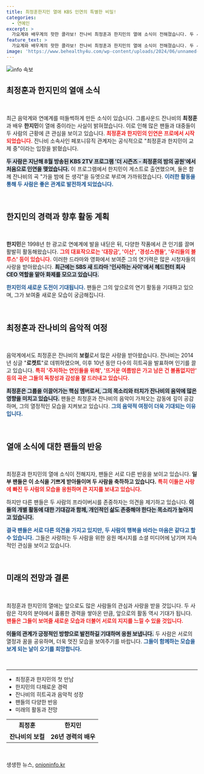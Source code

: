 ```yaml
---
title: 최정훈한지민 열애 KBS 인연의 특별한 비밀!
categories:
  - 연예인
excerpt: >
  가요계와 배우계의 핫한 콜라보! 잔나비 최정훈과 한지민의 열애 소식이 전해졌습니다. 두 사람은 음악 프로그램에서 시작된 인연으로 사랑에 빠졌다고 하니, 팬들의 관심이 쏠리고 있습니다.
feature_text: >
  가요계와 배우계의 핫한 콜라보! 잔나비 최정훈과 한지민의 열애 소식이 전해졌습니다. 두 사람은 음악 프로그램에서 시작된 인연으로 사랑에 빠졌다고 하니, 팬들의 관심이 쏠리고 있습니다.
image: 'https://www.behealthy4u.com/wp-content/uploads/2024/06/unnamed-file.png'
---
```


<p><img src="https://www.behealthy4u.com/wp-content/uploads/2024/06/unnamed-file.png" alt="info 속보" /></p>

<h2 data-ke-size="size26">최정훈과 한지민의 열애 소식</h2>

<p data-ke-size="size16">&nbsp;</p>

<p>최근 음악계와 연예계를 떠들썩하게 만든 소식이 있습니다. 그룹사운드 잔나비의 <b>최정훈</b>과 배우 <b>한지민</b>이 열애 중이라는 사실이 밝혀졌습니다. 이로 인해 많은 팬들과 대중들이 두 사람의 근황에 큰 관심을 보이고 있습니다. <b><span style="color: #ee2323;">최정훈과 한지민의 인연은 프로에서 시작되었습니다.</span></b> 잔나비 소속사인 페포니뮤직 관계자는 공식적으로 "최정훈과 한지민이 교제 중"이라는 입장을 밝혔습니다. </p>

<p><b><span style="background-color: #21538527;">두 사람은 지난해 8월 방송된 KBS 2TV 프로그램 '더 시즌즈 - 최정훈의 밤의 공원'에서 처음으로 인연을 맺었습니다.</span></b> 이 프로그램에서 한지민이 게스트로 출연했으며, 둘은 함께 잔나비의 곡 "가을 밤에 든 생각"을 듀엣으로 부르며 가까워졌습니다. <b><span style="color: #1a5490;">이러한 활동을 통해 두 사람은 좋은 관계로 발전하게 되었습니다.</span></b></p>

<p data-ke-size="size16">&nbsp;</p>

<h2 data-ke-size="size26">한지민의 경력과 향후 활동 계획</h2>

<p data-ke-size="size16">&nbsp;</p>

<p><b>한지민</b>은 1998년 한 광고로 연예계에 발을 내딛은 뒤, 다양한 작품에서 큰 인기를 끌며 활발히 활동해왔습니다. <b><span style="color: #ee2323;">그의 대표작으로는 '대장금', '이산', '경성스캔들', '우리들의 블루스' 등이 있습니다.</span></b> 이러한 드라마와 영화에서 보여준 그의 연기력은 많은 시청자들의 사랑을 받아왔습니다. <b><span style="background-color: #21538527;">최근에는 SBS 새 드라마 '인사하는 사이'에서 헤드헌터 회사 CEO 역할을 맡아 화제를 모으고 있습니다.</span></b></p>

<p><b><span style="color: #1a5490;">한지민의 새로운 도전이 기대됩니다.</span></b> 팬들은 그의 앞으로의 연기 활동을 기대하고 있으며, 그가 보여줄 새로운 모습이 궁금해집니다.</p>

<p data-ke-size="size16">&nbsp;</p>

<h2 data-ke-size="size26">최정훈과 잔나비의 음악적 여정</h2>

<p data-ke-size="size16">&nbsp;</p>

<p>음악계에서도 최정훈은 잔나비의 <b>보컬</b>로서 많은 사랑을 받아왔습니다. 잔나비는 2014년 싱글 "<b>로켓트</b>"로 데뷔하였으며, 이후 10년 동안 다수의 히트곡을 발표하며 인기를 끌고 있습니다. <b><span style="color: #ee2323;">특히 '주저하는 연인들을 위해', '뜨거운 여름밤은 가고 남은 건 볼품없지만' 등의 곡은 그들의 독창성과 감성을 잘 드러내고 있습니다.</span></b></p>

<p><b><span style="background-color: #21538527;">최정훈은 그룹을 이끌어가는 핵심 멤버로서, 그의 목소리와 터치가 잔나비의 음악에 많은 영향을 미치고 있습니다.</span></b> 팬들은 최정훈과 잔나비의 음악이 가져오는 감동에 깊이 공감하며, 그의 열정적인 모습을 지켜보고 있습니다. <b><span style="color: #1a5490;">그의 음악적 여정이 더욱 기대되는 이유입니다.</span></b></p>

<p data-ke-size="size16">&nbsp;</p>

<h2 data-ke-size="size26">열애 소식에 대한 팬들의 반응</h2>

<p data-ke-size="size16">&nbsp;</p>

<p>최정훈과 한지민의 열애 소식이 전해지자, 팬들은 서로 다른 반응을 보이고 있습니다. <b>일부 팬들은 이 소식을 기쁘게 받아들이며 두 사람을 축하하고 있습니다.</b> <b><span style="color: #ee2323;">특히 이들은 사랑에 빠진 두 사람의 모습을 응원하며 큰 지지를 보내고 있습니다.</span></b> </p>

<p>하지만 다른 팬들은 두 사람의 프라이버시를 존중하자는 의견을 제기하고 있습니다. <b><span style="background-color: #21538527;">이들의 개별 활동에 대한 기대감과 함께, 개인적인 삶도 존중해야 한다는 목소리가 높아지고 있습니다.</span></b> </p>

<p><b><span style="color: #1a5490;">결국 팬들은 서로 다른 의견을 가지고 있지만, 두 사람의 행복을 바라는 마음은 같다고 할 수 있습니다.</span></b> 그들은 사랑하는 두 사람을 위한 응원 메시지를 소셜 미디어에 남기며 지속적인 관심을 보이고 있습니다.</p>

<p data-ke-size="size16">&nbsp;</p>

<h2 data-ke-size="size26">미래의 전망과 결론</h2>

<p data-ke-size="size16">&nbsp;</p>

<p>최정훈과 한지민의 열애는 앞으로도 많은 사람들의 관심과 사랑을 받을 것입니다. 두 사람은 각자의 분야에서 훌륭한 경력을 쌓아온 만큼, 앞으로의 활동 역시 기대가 됩니다. <b><span style="color: #ee2323;">팬들은 그들이 보여줄 새로운 모습과 더불어 서로의 지지를 느낄 수 있을 것입니다.</span></b> </p>

<p><b><span style="background-color: #21538527;">이들의 관계가 긍정적인 방향으로 발전하길 기대하며 응원 보냅니다.</span></b> 두 사람은 서로의 열정과 꿈을 공유하며, 더욱 멋진 모습을 보여주기를 바랍니다. <b><span style="color: #1a5490;">그들이 함께하는 모습을 보게 되는 날이 오기를 희망합니다.</span></b></p>

<p data-ke-size="size16">&nbsp;</p>

<hr>

<ul>
  <li>최정훈과 한지민의 첫 만남</li>
  <li>한지민의 다채로운 경력</li>
  <li>잔나비의 히트곡과 음악적 성장</li>
  <li>팬들의 다양한 반응</li>
  <li>미래의 활동과 전망</li>
</ul> 

<table style="width: 100%">
  <tr>
    <td style="text-align: center; height: 17px;"><b>최정훈</b></td>
    <td style="text-align: center; height: 17px;"><b>한지민</b></td>
  </tr>
  <tr>
    <td style="text-align: center; height: 17px;"><b>잔나비의 보컬</b></td>
    <td style="text-align: center; height: 17px;"><b>26년 경력의 배우</b></td>
  </tr>
</table> 

<p data-ke-size="size16">&nbsp;</p>
생생한 뉴스, <a href="https://onioninfo.kr" rel="dofollow">onioninfo.kr</a>


